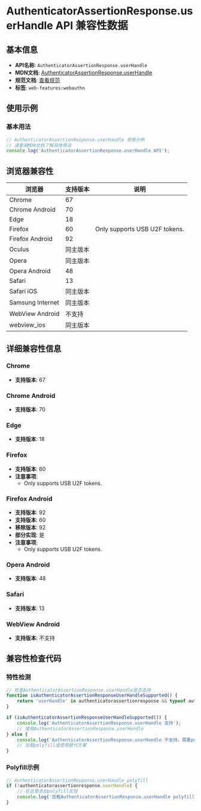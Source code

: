# AuthenticatorAssertionResponse.userHandle API 兼容性数据

## 基本信息

- **API名称**: `AuthenticatorAssertionResponse.userHandle`
- **MDN文档**: [AuthenticatorAssertionResponse.userHandle](https://developer.mozilla.org/docs/Web/API/AuthenticatorAssertionResponse/userHandle)
- **规范文档**: [查看规范](https://w3c.github.io/webauthn/#dom-authenticatorassertionresponse-userhandle)
- **标签**: `web-features:webauthn`

## 使用示例

### 基本用法

```javascript
// AuthenticatorAssertionResponse.userHandle 使用示例
// 请查阅MDN文档了解具体用法
console.log('AuthenticatorAssertionResponse.userHandle API');
```

## 浏览器兼容性

| 浏览器 | 支持版本 | 说明 |
|--------|----------|------|
| Chrome | 67 |  |
| Chrome Android | 70 |  |
| Edge | 18 |  |
| Firefox | 60 | Only supports USB U2F tokens. |
| Firefox Android | 92 |  |
| Oculus | 同主版本 |  |
| Opera | 同主版本 |  |
| Opera Android | 48 |  |
| Safari | 13 |  |
| Safari iOS | 同主版本 |  |
| Samsung Internet | 同主版本 |  |
| WebView Android | 不支持 |  |
| webview_ios | 同主版本 |  |

## 详细兼容性信息

### Chrome

- **支持版本**: 67

### Chrome Android

- **支持版本**: 70

### Edge

- **支持版本**: 18

### Firefox

- **支持版本**: 60
- **注意事项**:
  - Only supports USB U2F tokens.

### Firefox Android

- **支持版本**: 92
- **支持版本**: 60
- **移除版本**: 92
- **部分实现**: 是
- **注意事项**:
  - Only supports USB U2F tokens.

### Opera Android

- **支持版本**: 48

### Safari

- **支持版本**: 13

### WebView Android

- **支持版本**: 不支持

## 兼容性检查代码

### 特性检测

```javascript
// 检查AuthenticatorAssertionResponse.userHandle是否支持
function isAuthenticatorAssertionResponseUserHandleSupported() {
    return 'userHandle' in authenticatorassertionresponse && typeof authenticatorassertionresponse.userHandle === 'function';
}

if (isAuthenticatorAssertionResponseUserHandleSupported()) {
    console.log('AuthenticatorAssertionResponse.userHandle 支持');
    // 使用AuthenticatorAssertionResponse.userHandle
} else {
    console.log('AuthenticatorAssertionResponse.userHandle 不支持，需要polyfill');
    // 加载polyfill或使用替代方案
}
```

### Polyfill示例

```javascript
// AuthenticatorAssertionResponse.userHandle polyfill
if (!authenticatorassertionresponse.userHandle) {
    // 在这里添加polyfill实现
    console.log('加载AuthenticatorAssertionResponse.userHandle polyfill');
}
```


